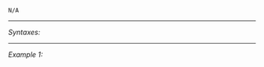 `N/A`


---
*Syntaxes:*

<!-- [] call `BIS_fnc_moduleFDCPOut` -->

---
*Example 1:*

<!-- 
```sqf
[] call BIS_fnc_moduleFDCPOut;
``` -->